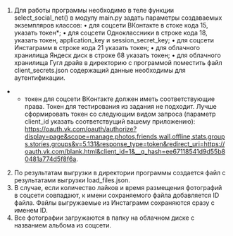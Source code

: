 1.	Для работы программы необходимо в теле функции select_social_net() в модулу main.py задать параметры создаваемых экземпляров классов:
  •	для соцсети ВКонтакте в стоке кода 15, указать токен*;
  •	для соцсети Одноклассники в строке кода 18, указать токен, application_key и session_secret_key;
  •	для соцсети Инстаграмм в строке кода 21 указать токен;
  •	для облачного хранилища Яндеск диск в строке 68 указать токен;
  •	для облачного хранилища Гугл драйв в директорию с программой поместить файл client_secrets.json содержащий данные необходимы для аутентификации.
* - токен для соцсети ВКонтакте должен иметь соответствующие права. Токен для тестирования из задания не подходит. Лучше сформировать токен со следующим видом запроса (параметр client_id указать соответствущий вашему приложению):
https://oauth.vk.com/oauth/authorize?display=page&scope=manage,photos,friends,wall,offline,stats,groups,stories,groups&v=5.131&response_type=token&redirect_uri=https://oauth.vk.com/blank.html&client_id=1&__q_hash=ee67118541d9d55b80481a774d5f8f6a.
2.	По результатам выгрузки в директории программы создается файл с результатами выгрузки load_files.json.
3.	В случае, если количество лайков и время размещения фотографий в соцсети совпадают, к имени сохраняемого файла добавляется ID файла. Файлы выгружаемые из Инстаграмм сохраняются сразу с именем ID.
4.	Все фотографии загружаются в папку на облачном диске с названием альбома из соцсети.
